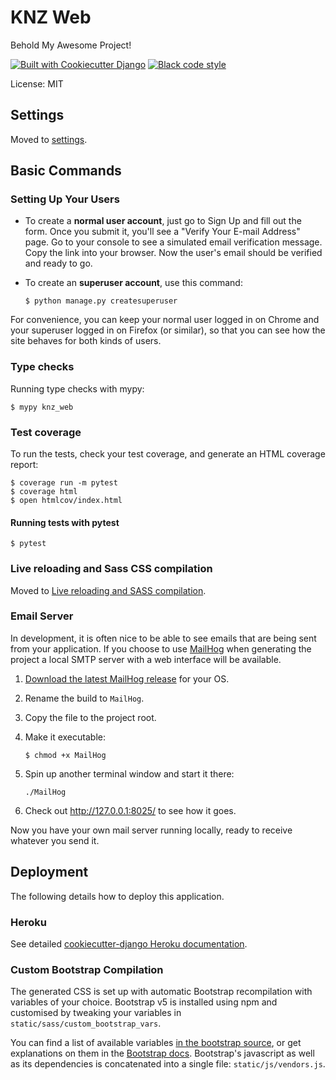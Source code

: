 # KNZ Web

Behold My Awesome Project!

[![Built with Cookiecutter Django](https://img.shields.io/badge/built%20with-Cookiecutter%20Django-ff69b4.svg?logo=cookiecutter)](https://github.com/cookiecutter/cookiecutter-django/)
[![Black code style](https://img.shields.io/badge/code%20style-black-000000.svg)](https://github.com/ambv/black)

License: MIT

## Settings

Moved to [settings](http://cookiecutter-django.readthedocs.io/en/latest/settings.html).

## Basic Commands

### Setting Up Your Users

-   To create a **normal user account**, just go to Sign Up and fill out the form. Once you submit it, you'll see a "Verify Your E-mail Address" page. Go to your console to see a simulated email verification message. Copy the link into your browser. Now the user's email should be verified and ready to go.

-   To create an **superuser account**, use this command:

        $ python manage.py createsuperuser

For convenience, you can keep your normal user logged in on Chrome and your superuser logged in on Firefox (or similar), so that you can see how the site behaves for both kinds of users.

### Type checks

Running type checks with mypy:

    $ mypy knz_web

### Test coverage

To run the tests, check your test coverage, and generate an HTML coverage report:

    $ coverage run -m pytest
    $ coverage html
    $ open htmlcov/index.html

#### Running tests with pytest

    $ pytest

### Live reloading and Sass CSS compilation

Moved to [Live reloading and SASS compilation](http://cookiecutter-django.readthedocs.io/en/latest/live-reloading-and-sass-compilation.html).

### Email Server

In development, it is often nice to be able to see emails that are being sent from your application. If you choose to use [MailHog](https://github.com/mailhog/MailHog) when generating the project a local SMTP server with a web interface will be available.

1.  [Download the latest MailHog release](https://github.com/mailhog/MailHog/releases) for your OS.

2.  Rename the build to `MailHog`.

3.  Copy the file to the project root.

4.  Make it executable:

        $ chmod +x MailHog

5.  Spin up another terminal window and start it there:

        ./MailHog

6.  Check out <http://127.0.0.1:8025/> to see how it goes.

Now you have your own mail server running locally, ready to receive whatever you send it.

## Deployment

The following details how to deploy this application.

### Heroku

See detailed [cookiecutter-django Heroku documentation](http://cookiecutter-django.readthedocs.io/en/latest/deployment-on-heroku.html).
### Custom Bootstrap Compilation

The generated CSS is set up with automatic Bootstrap recompilation with variables of your choice.
Bootstrap v5 is installed using npm and customised by tweaking your variables in `static/sass/custom_bootstrap_vars`.

You can find a list of available variables [in the bootstrap source](https://github.com/twbs/bootstrap/blob/main/scss/_variables.scss), or get explanations on them in the [Bootstrap docs](https://getbootstrap.com/docs/5.1/customize/sass/).
Bootstrap's javascript as well as its dependencies is concatenated into a single file: `static/js/vendors.js`.
